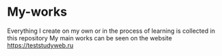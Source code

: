 # My-works
Everything I create on my own or in the process of learning is collected in this repository
My main works can be seen on the website https://teststudyweb.ru
